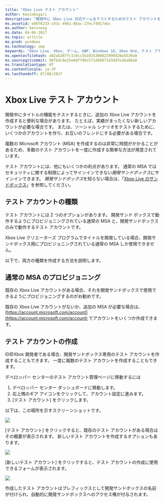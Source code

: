 ```yaml
---
title: "Xbox Live テスト アカウント"
author: KevinAsgari
description: "開発中に Xbox Live 対応ゲームをテストするためのテスト アカウントを作成する方法について説明します。"
ms.assetid: e8076233-c93c-4961-86ac-27ec74917ebc
ms.author: kevinasg
ms.date: 04-04-2017
ms.topic: article
ms.prod: windows
ms.technology: uwp
keywords: "Xbox Live, Xbox, ゲーム, UWP, Windows 10, Xbox One, テスト アカウント"
ms.openlocfilehash: a02a5207fc1c0cc5b1035308023999d20a5539a0
ms.sourcegitcommit: 90fbdc0e25e0dff40c571d6687143dd7e16ab8a8
ms.translationtype: HT
ms.contentlocale: ja-JP
ms.lasthandoff: 07/06/2017
---
```

# <a name="xbox-live-test-accounts"></a>Xbox Live テスト アカウント

開発中にタイトルの機能をテストするときに、追加の Xbox Live アカウントを作成すると便利な場合があります。  たとえば、実績がまったくない新しいアカウントが必要な場合です。  または、ソーシャル シナリオをテストするために、いくつかのアカウントを作り、お互いのフレンドにする必要がある場合です。

複数の Microsoft アカウント (MSA) を作成するのは非常に時間がかかることがあるため、多数のテスト アカウントを一度に作成する簡単な方法が用意されています。

テスト アカウントには、他にもいくつかの利点があります。  通常の MSA ではセキュリティに関する制限によってサインインできない*開発サンドボックス*にサインインできます。  *開発サンドボックス*を知らない場合は、「[Xbox Live のサンドボックス](xbox-live-sandboxes.md)」を参照してください。

## <a name="types-of-test-accounts"></a>テスト アカウントの種類

テスト アカウントには 2 つのオプションがあります。  開発サンド ボックスで動作するようにプロビジョニングされている通常の MSA と、開発サンドボックスのみで動作するテスト アカウントです。

Xbox Live クリエーターズ プログラムでタイトルを開発している場合、開発サンドボックス用にプロビジョニングされている通常の MSA しか使用できません。

以下で、両方の種類を作成する方法を説明します。

## <a name="provisioning-regular-msas"></a>通常の MSA のプロビジョニング

既存の Xbox Live アカウントがある場合、それを開発サンドボックスで使用できるようにプロビジョニングするのがお勧めです。

既存の Xbox Live アカウントがないか、追加の MSA が必要な場合は、[https://account.microsoft.com/account](https://account.microsoft.com/account) でアカウントをいくつか作成できます。

## <a name="creating-test-accounts"></a>テスト アカウントの作成

ID@Xbox 開発者である場合、開発サンドボックス専用のテスト アカウントを作成することもできます。  一度に複数のテスト アカウントを作成することもできます。

デベロッパー センターのテスト アカウント管理ページに移動するには
1. デベロッパー センター ダッシュボードに移動します。
2. 右上隅のギア アイコンをクリックして、アカウント設定に進みます。
3. [テスト アカウント] をクリックします。

以下は、この場所を示すスクリーンショットです。

![](images/getting_started/devcenter_testaccount_nav.png)

[テスト アカウント] をクリックすると、既存のテスト アカウントがある場合はその概要が表示されます。  新しいテスト アカウントを作成するオプションもあります。

![](images/getting_started/devcenter_testaccount_summary.png)

[新しいテスト アカウント] をクリックすると、テスト アカウントの作成に使用できるフォームが表示されます。

![](images/getting_started/devcenter_testaccount_new.png)

作成したテスト アカウントはプレフィックスとして開発サンドボックスの名前が付けられ、自動的に開発サンドボックスへのアクセス権が付与されます。
